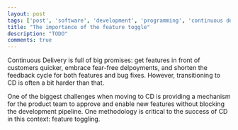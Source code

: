 ```yaml
---
layout: post
tags: ['post', 'software', 'development', 'programming', 'continuous delivery']
title: "The importance of the feature toggle"
description: "TODO"
comments: true
---
```


Continuous Delivery is full of big promises: get features in front of customers quicker, embrace fear-free delpoyments, and shorten the feedback cycle for both features and bug fixes.  However, transitioning to CD is often a bit harder than that.

One of the biggest challenges when moving to CD is providing a mechanism for the product team to approve and enable new features without blocking the development pipeline. One methodology is critical to the success of CD in this context: feature toggling.

<!-- more -->

